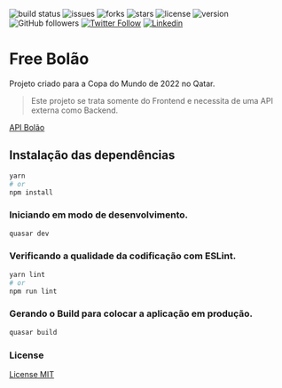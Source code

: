 ![build status](https://img.shields.io/github/workflow/status/celsonery/app-bolao/App-Bolao-CI/main)
![issues](https://img.shields.io/github/issues/celsonery/app-bolao)
![forks](https://img.shields.io/github/forks/celsonery/app-bolao)
![stars](https://img.shields.io/github/stars/celsonery/app-bolao)
![license](https://img.shields.io/github/license/celsonery/app-bolao)
![version](https://img.shields.io/github/package-json/v/celsonery/app-bolao)
![GitHub followers](https://img.shields.io/github/followers/celsonery?style=social)
[![Twitter Follow](https://img.shields.io/twitter/follow/celsonery?style=social)](https://twitter.com/celsonery)
[![Linkedin](https://img.shields.io/badge/-LinkedIn-%230077B5?logo=linkedin&logoColor=white)](https://www.linkedin.com/in/celsonery)

# Free Bolão

Projeto criado para a Copa do Mundo de 2022 no Qatar.

> Este projeto se trata somente do Frontend e necessita de uma API externa como Backend.

[API Bolão](https://github.com/celsonery/api-bolao)

## Instalação das dependências
```bash
yarn
# or
npm install
```

### Iniciando em modo de desenvolvimento.
```bash
quasar dev
```

### Verificando a qualidade da codificação com ESLint.
```bash
yarn lint
# or
npm run lint
```

### Gerando o Build para colocar a aplicação em produção.
```bash
quasar build
```

### License
[License MIT](LICENSE)
